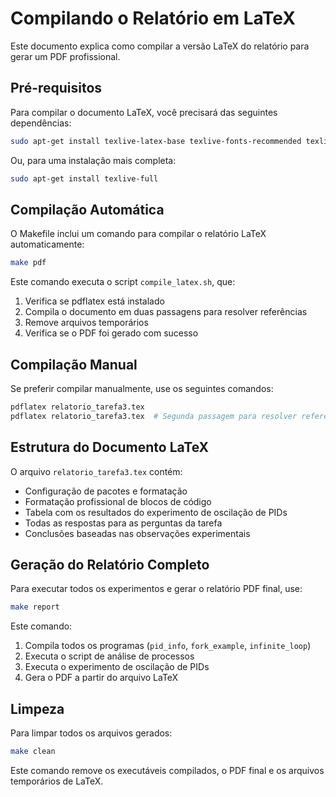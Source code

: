 # Compilando o Relatório em LaTeX

Este documento explica como compilar a versão LaTeX do relatório para gerar um PDF profissional.

## Pré-requisitos

Para compilar o documento LaTeX, você precisará das seguintes dependências:

```bash
sudo apt-get install texlive-latex-base texlive-fonts-recommended texlive-extra-utils texlive-latex-extra
```

Ou, para uma instalação mais completa:

```bash
sudo apt-get install texlive-full
```

## Compilação Automática

O Makefile inclui um comando para compilar o relatório LaTeX automaticamente:

```bash
make pdf
```

Este comando executa o script `compile_latex.sh`, que:
1. Verifica se pdflatex está instalado
2. Compila o documento em duas passagens para resolver referências
3. Remove arquivos temporários
4. Verifica se o PDF foi gerado com sucesso

## Compilação Manual

Se preferir compilar manualmente, use os seguintes comandos:

```bash
pdflatex relatorio_tarefa3.tex
pdflatex relatorio_tarefa3.tex  # Segunda passagem para resolver referências
```

## Estrutura do Documento LaTeX

O arquivo `relatorio_tarefa3.tex` contém:
- Configuração de pacotes e formatação
- Formatação profissional de blocos de código
- Tabela com os resultados do experimento de oscilação de PIDs
- Todas as respostas para as perguntas da tarefa
- Conclusões baseadas nas observações experimentais

## Geração do Relatório Completo

Para executar todos os experimentos e gerar o relatório PDF final, use:

```bash
make report
```

Este comando:
1. Compila todos os programas (`pid_info`, `fork_example`, `infinite_loop`)
2. Executa o script de análise de processos
3. Executa o experimento de oscilação de PIDs
4. Gera o PDF a partir do arquivo LaTeX

## Limpeza

Para limpar todos os arquivos gerados:

```bash
make clean
```

Este comando remove os executáveis compilados, o PDF final e os arquivos temporários de LaTeX.